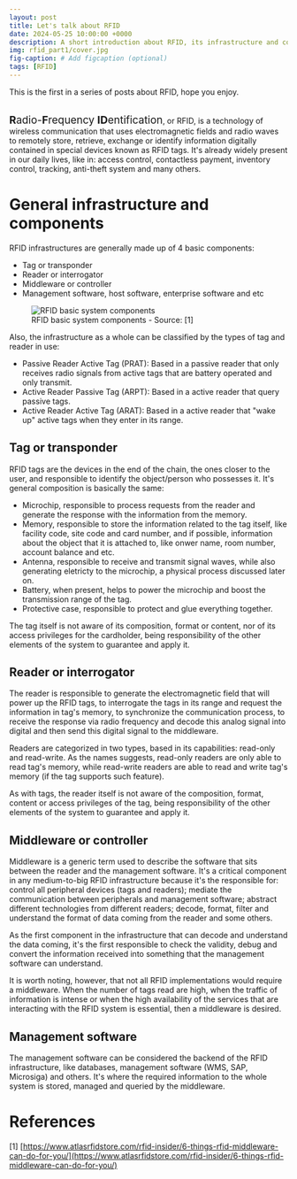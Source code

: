 ```yaml
---
layout: post
title: Let's talk about RFID
date: 2024-05-25 10:00:00 +0000
description: A short introduction about RFID, its infrastructure and components
img: rfid_part1/cover.jpg
fig-caption: # Add figcaption (optional)
tags: [RFID]
---
```


This is the first in a series of posts about RFID, hope you enjoy.
<br /><br />

<span style="font-size: 135%">**R**adio-**F**requency **ID**entification</span>, or RFID, is a technology of wireless communication that uses electromagnetic fields and radio waves to remotely store, retrieve, exchange or identify information digitally contained in special devices known as RFID tags. It's already widely present in our daily lives, like in: access control, contactless payment, inventory control, tracking, anti-theft system and many others.


# General infrastructure and components

RFID infrastructures are generally made up of 4 basic components:
* Tag or transponder
* Reader or interrogator
* Middleware or controller
* Management software, host software, enterprise software and etc

<figure class="image">
  <img src="{{site.baseurl}}/assets/img/rfid_part1/basic_system_components.jpg" alt="RFID basic system components">
  <figcaption>RFID basic system components - Source: [1]</figcaption>
</figure>

Also, the infrastructure as a whole can be classified by the types of tag and reader in use:
* Passive Reader Active Tag (PRAT): Based in a passive reader that only receives radio signals from active tags that are battery operated and only transmit.
* Active Reader Passive Tag (ARPT): Based in a active reader that query passive tags.
* Active Reader Active Tag (ARAT): Based in a active reader that "wake up" active tags when they enter in its range.


## Tag or transponder

RFID tags are the devices in the end of the chain, the ones closer to the user, and responsible to identify the object/person who possesses it. It's general composition is basically the same:

* Microchip, responsible to process requests from the reader and generate the response with the information from the memory.  
* Memory, responsible to store the information related to the tag itself, like facility code, site code and card number, and if possible, information about the object that it is attached to, like onwer name, room number, account balance and etc.
* Antenna, responsible to receive and transmit signal waves, while also generating eletricty to the microchip, a physical process discussed later on.
* Battery, when present, helps to power the microchip and boost the transmission range of the tag.
* Protective case, responsible to protect and glue everything together.

The tag itself is not aware of its composition, format or content, nor of its access privileges for the cardholder, being responsibility of the other elements of the system to guarantee and apply it.


## Reader or interrogator

The reader is responsible to generate the electromagnetic field that will power up the RFID tags, to interrogate the tags in its range and request the information in tag's memory, to synchronize the communication process, to receive the response via radio frequency and decode this analog signal into digital and then send this digital signal to the middleware.  
<!-- Reader's antenna is the component that produces the electromagnetic field needed and to generate and receive radio wave signals. -->

Readers are categorized in two types, based in its capabilities: read-only and read-write. As the names suggests, read-only readers are only able to read tag's memory, while read-write readers are able to read and write tag's memory (if the tag supports such feature).

As with tags, the reader itself is not aware of the composition, format, content or access privileges of the tag, being responsibility of the other elements of the system to guarantee and apply it.


## Middleware or controller

Middleware is a generic term used to describe the software that sits between the reader and the management software. It's a critical component in any medium-to-big RFID infrastructure because it's the responsible for: control all peripheral devices (tags and readers); mediate the communication between peripherals and management software; abstract different technologies from different readers; decode, format, filter and understand the format of data coming from the reader and some others.

As the first component in the infrastructure that can decode and understand the data coming, it's the first responsible to check the validity, debug and convert the information received into something that the management software can understand.

It is worth noting, however, that not all RFID implementations would require a middleware. When the number of tags read are high, when the traffic of information is intense or when the high availability of the services that are interacting with the RFID system is essential, then a middleware is desired.


## Management software

The management software can be considered the backend of the RFID infrastructure, like databases, management software (WMS, SAP, Microsiga) and others. It's where the required information to the whole system is stored, managed and queried by the middleware.


# References

[1] [https://www.atlasrfidstore.com/rfid-insider/6-things-rfid-middleware-can-do-for-you/](https://www.atlasrfidstore.com/rfid-insider/6-things-rfid-middleware-can-do-for-you/)
